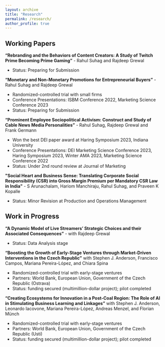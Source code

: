 ```yaml
---
layout: archive
title: "Research" 
permalink: /research/
author_profile: true
---
```

## Working Papers

**“Rebranding and the Behaviors of Content Creators: A Study of Twitch
Prime Becoming Prime Gaming”** - Rahul Suhag and Rajdeep Grewal
  - Status: Preparing for Submission
  
**“Monetary and Non-Monetary Promotions for Entrepreneurial Buyers”** - Rahul Suhag and Rajdeep Grewal
  - Randomized-controlled trial with small firms
  - Conference Presentations: ISBM Conference 2022, Marketing Science Conference 2023
  - Status: Preparing for Submission
    
**“Prominent Employee Sociopolitical Activism: Construct
and Study of Cable News Media Personalities”** - Rahul Suhag, Rajdeep Grewal and Frank Germann
  - Won the best DEI paper award at Haring Symposium 2023, Indiana University
  - Conference Presentations: DEI Marketing Science Conference 2023, Haring Symposium
    2023, Winter AMA 2023, Marketing Science Conference 2022
  - Status: Under 2nd round review at Journal of Marketing

**"Social Heart and Business
Sense: Translating Corporate Social Responsibility (CSR) into Gross Margin Premium per
Mandatory CSR Law in India"** - S Arunachalam, Hariom Manchiraju, Rahul Suhag, and Praveen K Kopalle 
  - Status: Minor Revision at Production and Operations Management

## Work in Progress

**“A Dynamic Model of Live Streamers’ Strategic Choices and their Associated Consequences”** - with Rajdeep Grewal
  - Status: Data Analysis stage

**“Boosting the Growth of Early-Stage Ventures through Market-Driven Interventions in the Czech Republic”** with Stephen J. Anderson, Francisco Campos, Mariana Pereira-López, and Chiara Spina
  - Randomized-controlled trial with early-stage ventures
  - Partners: World Bank, European Union, Government of the Czech Republic (Ostrava)
  - Status: funding secured (multimillion-dollar project); pilot completed

**“Creating Ecosystems for Innovation in a Post-Coal Region: The Role of AI in Stimulating Business Learning and Linkages”** with Stephen J. Anderson, Leonardo Iacovone, Mariana Pereira-López, Andreas Menzel, and Florian Münch
  - Randomized-controlled trial with early-stage ventures
  - Partners: World Bank, European Union, Government of the Czech Republic (Usti)
  - Status: funding secured (multimillion-dollar project); pilot completed
